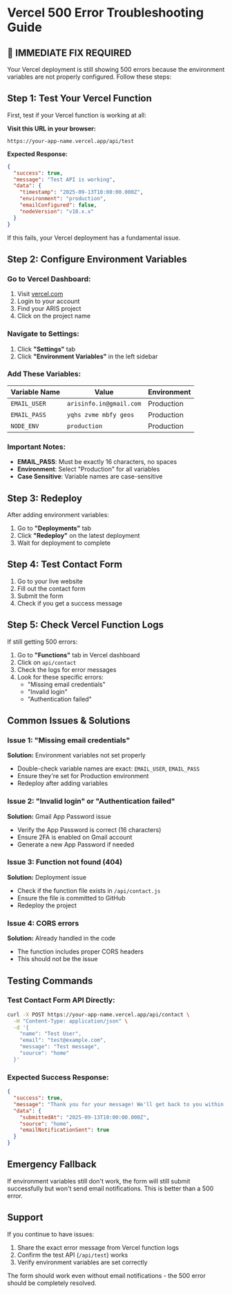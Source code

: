 # Vercel 500 Error Troubleshooting Guide

## 🚨 IMMEDIATE FIX REQUIRED

Your Vercel deployment is still showing 500 errors because the environment variables are not properly configured. Follow these steps:

## Step 1: Test Your Vercel Function

First, test if your Vercel function is working at all:

**Visit this URL in your browser:**
```
https://your-app-name.vercel.app/api/test
```

**Expected Response:**
```json
{
  "success": true,
  "message": "Test API is working",
  "data": {
    "timestamp": "2025-09-13T10:00:00.000Z",
    "environment": "production",
    "emailConfigured": false,
    "nodeVersion": "v18.x.x"
  }
}
```

If this fails, your Vercel deployment has a fundamental issue.

## Step 2: Configure Environment Variables

### Go to Vercel Dashboard:
1. Visit [vercel.com](https://vercel.com)
2. Login to your account
3. Find your ARIS project
4. Click on the project name

### Navigate to Settings:
1. Click **"Settings"** tab
2. Click **"Environment Variables"** in the left sidebar

### Add These Variables:

| Variable Name | Value | Environment |
|---------------|-------|-------------|
| `EMAIL_USER` | `arisinfo.in@gmail.com` | Production |
| `EMAIL_PASS` | `yqhs zvme mbfy geos` | Production |
| `NODE_ENV` | `production` | Production |

### Important Notes:
- **EMAIL_PASS**: Must be exactly 16 characters, no spaces
- **Environment**: Select "Production" for all variables
- **Case Sensitive**: Variable names are case-sensitive

## Step 3: Redeploy

After adding environment variables:
1. Go to **"Deployments"** tab
2. Click **"Redeploy"** on the latest deployment
3. Wait for deployment to complete

## Step 4: Test Contact Form

1. Go to your live website
2. Fill out the contact form
3. Submit the form
4. Check if you get a success message

## Step 5: Check Vercel Function Logs

If still getting 500 errors:

1. Go to **"Functions"** tab in Vercel dashboard
2. Click on `api/contact`
3. Check the logs for error messages
4. Look for these specific errors:
   - "Missing email credentials"
   - "Invalid login"
   - "Authentication failed"

## Common Issues & Solutions

### Issue 1: "Missing email credentials"
**Solution:** Environment variables not set properly
- Double-check variable names are exact: `EMAIL_USER`, `EMAIL_PASS`
- Ensure they're set for Production environment
- Redeploy after adding variables

### Issue 2: "Invalid login" or "Authentication failed"
**Solution:** Gmail App Password issue
- Verify the App Password is correct (16 characters)
- Ensure 2FA is enabled on Gmail account
- Generate a new App Password if needed

### Issue 3: Function not found (404)
**Solution:** Deployment issue
- Check if the function file exists in `/api/contact.js`
- Ensure the file is committed to GitHub
- Redeploy the project

### Issue 4: CORS errors
**Solution:** Already handled in the code
- The function includes proper CORS headers
- This should not be the issue

## Testing Commands

### Test Contact Form API Directly:
```bash
curl -X POST https://your-app-name.vercel.app/api/contact \
  -H "Content-Type: application/json" \
  -d '{
    "name": "Test User",
    "email": "test@example.com",
    "message": "Test message",
    "source": "home"
  }'
```

### Expected Success Response:
```json
{
  "success": true,
  "message": "Thank you for your message! We'll get back to you within 24 hours.",
  "data": {
    "submittedAt": "2025-09-13T10:00:00.000Z",
    "source": "home",
    "emailNotificationSent": true
  }
}
```

## Emergency Fallback

If environment variables still don't work, the form will still submit successfully but won't send email notifications. This is better than a 500 error.

## Support

If you continue to have issues:
1. Share the exact error message from Vercel function logs
2. Confirm the test API (`/api/test`) works
3. Verify environment variables are set correctly

The form should work even without email notifications - the 500 error should be completely resolved.
